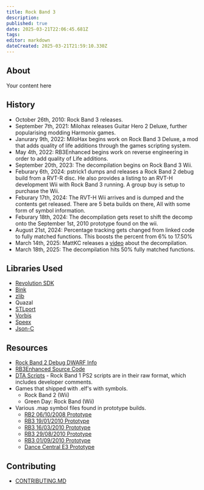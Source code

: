 ```yaml
---
title: Rock Band 3
description: 
published: true
date: 2025-03-21T22:06:45.681Z
tags: 
editor: markdown
dateCreated: 2025-03-21T21:59:10.330Z
---
```


## About
Your content here


## History
* October 26th, 2010: Rock Band 3 releases.
* September 7th, 2021: Milohax releases Guitar Hero 2 Deluxe, further popularising modding Harmonix games.
* Janurary 9th, 2022: MiloHax begins work on Rock Band 3 Deluxe, a mod that adds quality of life additions through the games scripting system. 
* May 4th, 2022: RB3Enhanced begins work on reverse engineering in order to add quality of Life additions.
* September 20th, 2023: The decompilation begins on Rock Band 3 Wii.
* Feburary 6th, 2024: pstrick1 dumps and releases a Rock Band 2 debug build from a RVT-R disc. He also provides a listing to an RVT-H development Wii with Rock Band 3 running. A group buy is setup to purchase the Wii.
* Feburary 17th, 2024: The RVT-H Wii arrives and is dumped and the contents get released. There are 5 beta builds on there, All with some form of symbol information.
* Feburary 18th, 2024: The decompilation gets reset to shift the decomp onto the September 1st, 2010 prototype found on the wii.
* August 21st, 2024: Percentage tracking gets changed from linked code to fully matched functions. This boosts the percent from 6% to 17.50% 
* March 14th, 2025: MattKC releases a [video](https://youtu.be/WdJ-Hqx3rNw?si=HZjPJ02zrPDmsWGr) about the decompilation.
* March 18th, 2025: The decompilation hits 50% fully matched functions.

## Libraries Used
* [Revolution SDK](/libraries/dolphin-sdk)
* [Bink](https://www.radgametools.com/bnkmain.htm)
* [zlib](https://github.com/madler/zlib)
* Quazal
* [STLport](https://github.com/LiveMirror/stlport)
*	[Vorbis](https://github.com/xiph/vorbis)
* [Speex](https://gitlab.xiph.org/xiph/speex)
* [Json-C](https://github.com/json-c/json-c)


## Resources
* [Rock Band 2 Debug DWARF Info](https://github.com/DarkRTA/rb3/tree/master/doc/rb2_dump)
* [RB3Enhanced Source Code](https://github.com/RBEnhanced/RB3Enhanced)
* [DTA Scripts](https://github.com/hmxmilohax/milo-script-library) -  Rock Band 1 PS2 scripts are in their raw format, which includes developer comments.
* Games that shipped with .elf's with symbols.
	* Rock Band 2 (Wii)
	* Green Day: Rock Band (Wii)
* Various .map symbol files found in prototype builds.
	* [RB2 06/10/2008 Prototype](https://github.com/hmxmilohax/milo-executable-library/blob/main/rb2/Wii%20Prototype%20(Debug)/band_r_wii.map)
	* [RB3 19/01/2010 Prototype](https://github.com/hmxmilohax/milo-executable-library/blob/main/rb3/Wii%20Proto%20(Bank%206)%20(Debug)/band_r_wii.map)
	* [RB3 16/03/2010 Prototype](https://github.com/hmxmilohax/milo-executable-library/blob/main/rb3/Wii%20Proto%20(Bank%205)%20(Debug)/band_r_wii.map) 
	* [RB3 29/08/2010 Prototype](https://github.com/hmxmilohax/milo-executable-library/blob/main/rb3/Wii%20Proto%20(Bank%202)%20(Debug)/band_r_wii.map) 
	* [RB3 01/09/2010 Prototype](https://github.com/hmxmilohax/milo-executable-library/blob/main/rb3/Wii%20Proto%20(Bank%208)%20(Debug)/band_r_wii.map)
  * [Dance Central E3 Prototype](https://github.com/hmxmilohax/milo-executable-library/blob/main/dc1/E3%202010%20(Debug)/ham_r.map)
      


## Contributing
* [CONTRIBUTING.MD](https://github.com/DarkRTA/rb3/blob/master/CONTRIBUTING.md)


